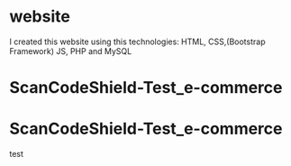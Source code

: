 # website
I created this website using this technologies: HTML, CSS,(Bootstrap Framework) JS, PHP and MySQL
# ScanCodeShield-Test_e-commerce
# ScanCodeShield-Test_e-commerce
test
